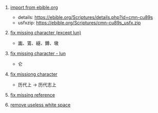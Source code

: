 1. [import from ebible.org](../../commit/52bac40)
   - details: https://ebible.org/Scriptures/details.php?id=cmn-cu89s
   - usfxzip: https://ebible.org/Scriptures/cmn-cu89s_usfx.zip

2. [fix missing character (except lun)](../../commit/39e1c42)
   - 讟、鵀、繸、鐏、墩

3. [fix missing character - lun](../../commit/3c6f2d8)
   - 仑

4. [fix missiong character](../../commit/e4f6312)
   - 历代上 -> 历代志上

5. [fix missing reference](../../commit/391cefe)

6. [remove useless white space](../../commit/736553c)
